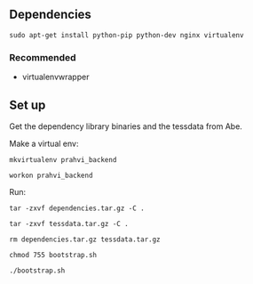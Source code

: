 ## Dependencies
```
sudo apt-get install python-pip python-dev nginx virtualenv
```

### Recommended
* virtualenvwrapper

## Set up

Get the dependency library binaries and the tessdata from Abe. 

Make a virtual env:
```
mkvirtualenv prahvi_backend
```
```
workon prahvi_backend
```

Run:
```
tar -zxvf dependencies.tar.gz -C .
```
```
tar -zxvf tessdata.tar.gz -C .
```
```
rm dependencies.tar.gz tessdata.tar.gz
```
```
chmod 755 bootstrap.sh
```
```
./bootstrap.sh
```
